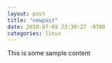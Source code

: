 ```yaml
---
layout: post
title: "newpost"
date: 2018-07-09 23:30:27 -0700
categories: linux
---
```


This is some sample content

